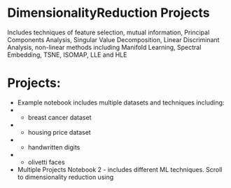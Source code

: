 # DimensionalityReduction Projects
Includes techniques of feature selection, mutual information, Principal Components Analysis, Singular Value Decomposition, Linear Discriminant Analysis, non-linear methods including Manifold Learning, Spectral Embedding, TSNE, ISOMAP, LLE and HLE

# Projects:
* Example notebook includes multiple datasets and techniques including:
* -  breast cancer dataset
* - housing price dataset
* - handwritten digits
* - olivetti faces
* Multiple Projects Notebook 2 - includes different ML techniques. Scroll to dimensionality reduction using
